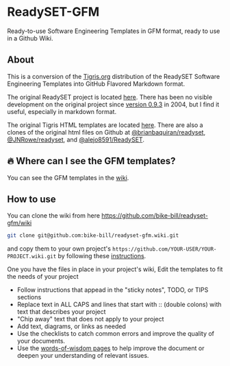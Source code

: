 # ReadySET-GFM
Ready-to-use Software Engineering Templates in GFM format, ready to use in a Github Wiki.

## About
This is a conversion of the [Tigris.org](http://www.tigris.org/) distribution of the ReadySET Software Engineering Templates into GitHub Flavored Markdown format. 

The original ReadySET project is located [here](http://readyset.tigris.org/).  There has been no visible development on the original project since [version 0.9.3](http://readyset.tigris.org/docs/release-notes-0-9-3.html) in 2004, but I find it useful, especially in markdown format.  

The original Tigris HTML templates are located [here](http://readyset.tigris.org/nonav/templates/frameset.html).  There are also a clones of the original html files on Github at [@brianbaquiran/readyset](https://github.com/brianbaquiran/readyset), [@JNRowe/readyset](https://github.com/JNRowe/readyset), and [@alejo8591/ReadySET](https://github.com/alejo8591/ReadySET). 

## :fire: Where can I see the GFM templates?
You can see the GFM templates in the [wiki](https://github.com/bike-bill/readyset-gfm/wiki).

## How to use
You can clone the wiki from here
https://github.com/bike-bill/readyset-gfm/wiki

```bash
git clone git@github.com:bike-bill/readyset-gfm.wiki.git
```

and copy them to your own project's 
```https://github.com/YOUR-USER/YOUR-PROJECT.wiki.git```
by following these [instructions](https://help.github.com/articles/adding-and-editing-wiki-pages-locally/).

One you have the files in place in your project's wiki, Edit the templates to fit the needs of your project

- Follow instructions that appead in the "sticky notes", TODO, or TIPS sections
- Replace text in ALL CAPS and lines that start with :: (double colons) with text that describes your project
- "Chip away" text that does not apply to your project
- Add text, diagrams, or links as needed
- Use the checklists to catch common errors and improve the quality of your documents.
- Use the [words-of-wisdom pages](../../wiki/Words-of-Wisdom) to help improve the document or deepen your understanding of relevant issues.

